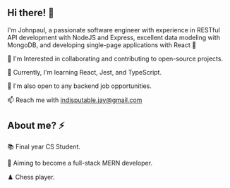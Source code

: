 ## Hi there! 👋

I'm Johnpaul, a passionate software engineer with experience in RESTful API development with NodeJS and Express, excellent data modeling with MongoDB, and developing single-page applications with React 🤖

👀 I'm Interested in collaborating and contributing to open-source projects.

🌱 Currently, I'm learning React, Jest, and TypeScript.

💞️ I'm also open to any backend job opportunities.

📫 Reach me with indisputable.jay@gmail.com


## About me? ⚡
📚 Final year CS Student.

🎯 Aiming to become a full-stack MERN developer.

♟️ Chess player.



<!---
debugger0x/debugger0x is a ✨ special ✨ repository because its `README.md` (this file) appears on your GitHub profile.
You can click the Preview link to take a look at your changes.
--->
